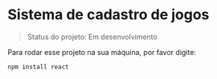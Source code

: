 <h1>Sistema de cadastro de jogos </h1>

> Status do projeto: Em desenvolvimento

Para rodar esse projeto na sua máquina, por favor digite:

```
npm install react
```
